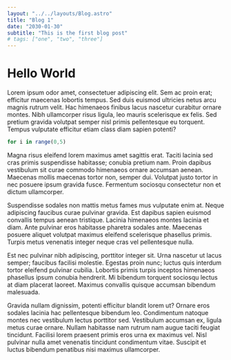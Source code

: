 ```yaml
---
layout: "../../layouts/Blog.astro"
title: "Blog 1"
date: "2030-01-30"
subtitle: "This is the first blog post"
# tags: ["one", "two", "three"]
---
```


# Hello World

Lorem ipsum odor amet, consectetuer adipiscing elit. Sem ac proin erat; efficitur maecenas lobortis tempus. Sed duis euismod ultricies netus arcu magnis rutrum velit. Hac himenaeos finibus lacus nascetur curabitur ornare montes. Nibh ullamcorper risus ligula, leo mauris scelerisque ex felis. Sed pretium gravida volutpat semper nisl primis pellentesque eu torquent. Tempus vulputate efficitur etiam class diam sapien potenti? 

```js
for i in range(0,5)
```

Magna risus eleifend lorem maximus amet sagittis erat. Taciti lacinia sed cras primis suspendisse habitasse; conubia pretium nam. Proin dapibus vestibulum sit curae commodo himenaeos ornare accumsan aenean. Maecenas mollis maecenas tortor non, semper dui. Volutpat justo tortor in nec posuere ipsum gravida fusce. Fermentum sociosqu consectetur non et dictum ullamcorper.

Suspendisse sodales non mattis metus fames mus vulputate enim at. Neque adipiscing faucibus curae pulvinar gravida. Est dapibus sapien euismod convallis tempus aenean tristique. Lacinia himenaeos montes lacinia et diam. Ante pulvinar eros habitasse pharetra sodales ante. Maecenas posuere aliquet volutpat maximus eleifend scelerisque phasellus primis. Turpis metus venenatis integer neque cras vel pellentesque nulla.

Est nec pulvinar nibh adipiscing, porttitor integer sit. Urna nascetur ut lacus semper; faucibus facilisi molestie. Egestas proin nunc; luctus quis interdum tortor eleifend pulvinar cubilia. Lobortis primis turpis inceptos himenaeos phasellus ipsum conubia hendrerit. Mi bibendum torquent sociosqu lectus at diam placerat laoreet. Maximus convallis quisque accumsan bibendum malesuada.

Gravida nullam dignissim, potenti efficitur blandit lorem ut? Ornare eros sodales lacinia hac pellentesque bibendum leo. Condimentum natoque montes nec vestibulum lectus porttitor sed. Vestibulum accumsan ex, ligula metus curae ornare. Nullam habitasse nam rutrum nam augue taciti feugiat tincidunt. Facilisi lorem praesent primis eros urna ex maximus vel. Nisl pulvinar nulla amet venenatis tincidunt condimentum vitae. Suscipit et luctus bibendum penatibus nisi maximus ullamcorper.
